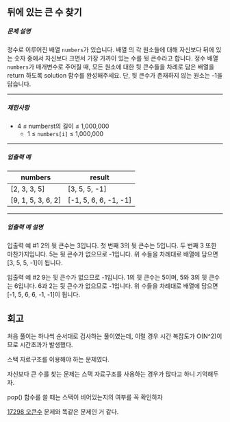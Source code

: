 ## 뒤에 있는 큰 수 찾기

##### 문제 설명

정수로 이루어진 배열 `numbers`가 있습니다. 배열 의 각 원소들에 대해 자신보다 뒤에 있는 숫자 중에서 자신보다 크면서 가장 가까이 있는 수를 뒷 큰수라고 합니다.
정수 배열 `numbers`가 매개변수로 주어질 때, 모든 원소에 대한 뒷 큰수들을 차례로 담은 배열을 return 하도록 solution 함수를 완성해주세요. 단, 뒷 큰수가 존재하지 않는 원소는 -1을 담습니다.

------

##### 제한사항

- 4 ≤ numberst의 길이 ≤ 1,000,000
  - 1 ≤ `numbers[i]` ≤ 1,000,000

------

##### 입출력 예

| numbers            | result                |
| ------------------ | --------------------- |
| [2, 3, 3, 5]       | [3, 5, 5, -1]         |
| [9, 1, 5, 3, 6, 2] | [-1, 5, 6, 6, -1, -1] |

------

##### 입출력 예 설명

입출력 예 #1
2의 뒷 큰수는 3입니다. 첫 번째 3의 뒷 큰수는 5입니다. 두 번째 3 또한 마찬가지입니다. 5는 뒷 큰수가 없으므로 -1입니다. 위 수들을 차례대로 배열에 담으면 [3, 5, 5, -1]이 됩니다.

입출력 예 #2
9는 뒷 큰수가 없으므로 -1입니다. 1의 뒷 큰수는 5이며, 5와 3의 뒷 큰수는 6입니다. 6과 2는 뒷 큰수가 없으므로 -1입니다. 위 수들을 차례대로 배열에 담으면 [-1, 5, 6, 6, -1, -1]이 됩니다.

## 회고

처음 풀이는 하나씩 순서대로 검사하는 풀이였는데, 이럴 경우 시간 복잡도가 O(N^2)이므로 시간초과가 발생했다.

스택 자료구조를 이용해야 하는 문제였다. 

자신보다 큰 수를 찾는 문제는 스택 자료구조를 사용하는 경우가 많다고 하니 기억해두자.

pop() 함수를 쓸 때는 스택이 비어있는지의 여부를 꼭 확인하자

[17298 오큰수](https://www.acmicpc.net/problem/17298) 문제와 똑같은 문제인 거 같다.